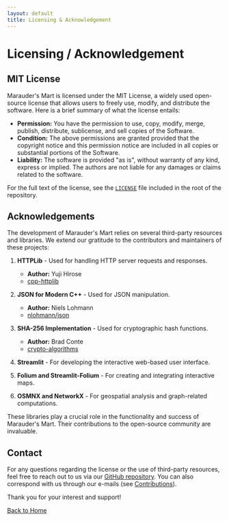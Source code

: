 ```yaml
---
layout: default
title: Licensing & Acknowledgement 
---
```


# Licensing / Acknowledgement

## MIT License

Marauder's Mart is licensed under the MIT License, a widely used open-source license that allows users to freely use, modify, and distribute the software. Here is a brief summary of what the license entails:

- **Permission:** You have the permission to use, copy, modify, merge, publish, distribute, sublicense, and sell copies of the Software.
- **Condition:** The above permissions are granted provided that the copyright notice and this permission notice are included in all copies or substantial portions of the Software.
- **Liability:** The software is provided "as is", without warranty of any kind, express or implied. The authors are not liable for any damages or claims related to the software.

For the full text of the license, see the [`LICENSE`](https://github.com/ps-1305/marauders-mart/blob/main/LICENSE) file included in the root of the repository.

## Acknowledgements

The development of Marauder's Mart relies on several third-party resources and libraries. We extend our gratitude to the contributors and maintainers of these projects:

1. **HTTPLib** - Used for handling HTTP server requests and responses.
   - **Author:** Yuji Hirose
   - [cpp-httplib](https://github.com/yhirose/cpp-httplib)

2. **JSON for Modern C++** - Used for JSON manipulation.
   - **Author:** Niels Lohmann
   - [nlohmann/json](https://github.com/nlohmann/json)

3. **SHA-256 Implementation** - Used for cryptographic hash functions.
   - **Author:** Brad Conte
   - [crypto-algorithms](https://github.com/B-Con/crypto-algorithms)

4. **Streamlit** - For developing the interactive web-based user interface.

5. **Folium and Streamlit-Folium** - For creating and integrating interactive maps.

6. **OSMNX and NetworkX** - For geospatial analysis and graph-related computations.

These libraries play a crucial role in the functionality and success of Marauder's Mart. Their contributions to the open-source community are invaluable.

## Contact

For any questions regarding the license or the use of third-party resources, feel free to reach out to us via our [GitHub repository](https://github.com/ps-1305/marauders-mart). You can also correspond with us through our e-mails (see [Contributions](contributions.md)).

Thank you for your interest and support!

[Back to Home](index.md)
